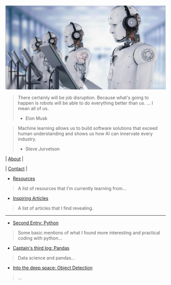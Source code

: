 
![# Welcome to my adventure](/images/photo.png)


> There certainly will be job disruption. Because what's going to happen is robots will be able to do everything better than us. ... I mean all of us.
> 
> - Elon Musk

> Machine learning allows us to build software solutions that exceed human understanding and shows us how AI can innervate every industry.
> - Steve Jurvetson

 
|  [About](docs/about.md) | 

|  [Contact](docs/contact.md) | 
 





* [Resources](docs/Resources.md) 
> A list of resources that I'm currently learning from...
* [Inspiring Articles](docs/Inspiring.md) 
> A list of articles that I find revealing. 

-----------------------------------------

* [Second Entry: Python](docs/second.md)
> Some basic mentions of what I found more interesting and practical coding with python...

* [Captain's third log: Pandas](docs/third.md)
> Data science and pandas...

* [Into the deep space: Object Detection](docs/forth.md)
> ...
